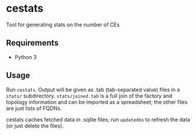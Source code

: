 # cestats
Tool for generating stats on the number of CEs

## Requirements
- Python 3


## Usage
Run `cestats`.
Output will be given as .tab (tab-separated value) files in a `stats/` subdirectory.
`stats/joined.tab` is a full join of the factory and topology information and can be imported as a spreadsheet;
the other files are just lists of FQDNs.

cestats caches fetched data in .sqlite files;
run `updatedbs` to refresh the data (or just delete the files).


